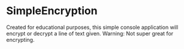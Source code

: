 # SimpleEncryption
Created for educational purposes, this simple console application will encrypt or decrypt a line of text given. Warning: Not super great for encrypting.
